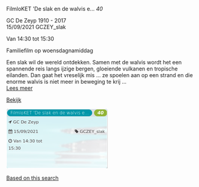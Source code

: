 FilmloKET 'De slak en de walvis e... *40*

GC De Zeyp 1910 - 2017  
15/09/2021 GCZEY\_slak  

Van 14:30 tot 15:30

  

Familiefilm op woensdagnamiddag  
  
Een slak wil de wereld ontdekken. Samen met de walvis wordt het een spannende reis langs ijzige bergen, gloeiende vulkanen en tropische eilanden. Dan gaat het vreselijk mis ... ze spoelen aan op een strand en die enorme walvis is niet meer in beweging te krij ...  
[Lees meer](https://tickets.vgc.be/activity/subscribe/GCZEY_slak)

[Bekijk](https://tickets.vgc.be/ticketingActivity/subscribe/GCZEY_slak)

![](64060.png)

[Based on this search](https://tickets.vgc.be/activity/index?&vrijeplaatsen=1&Age%5B%5D=3%2C4&entity=276)
